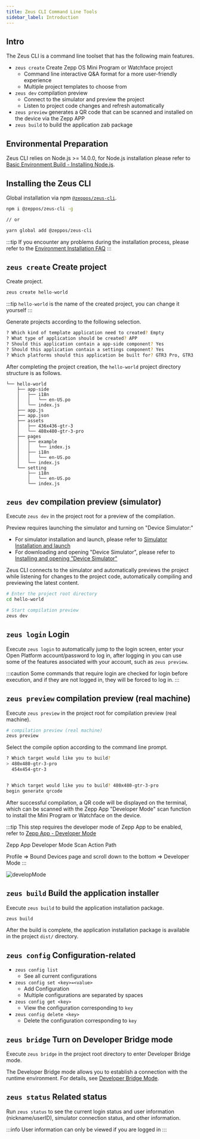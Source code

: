 ```yaml
---
title: Zeus CLI Command Line Tools
sidebar_label: Introduction
---
```


## Intro

The Zeus CLI is a command line toolset that has the following main features.

- `zeus create` Create Zepp OS Mini Program or Watchface project
  - Command line interactive Q&A format for a more user-friendly experience
  - Multiple project templates to choose from
- `zeus dev` compilation preview
  - Connect to the simulator and preview the project
  - Listen to project code changes and refresh automatically
- `zeus preview` generates a QR code that can be scanned and installed on the device via the Zepp APP
- `zeus build` to build the application zab package

## Environmental Preparation

Zeus CLI relies on Node.js >= 14.0.0, for Node.js installation please refer to [Basic Environment Build - Installing Node.js](../../best-practice/Basic-environment-construction.mdx#installing-nodejs).

## Installing the Zeus CLI

Global installation via npm [`@zeppos/zeus-cli`](https://www.npmjs.com/package/@zeppos/zeus-cli).

```sh
npm i @zeppos/zeus-cli -g

// or

yarn global add @zeppos/zeus-cli
```

:::tip
If you encounter any problems during the installation process, please refer to the [Environment Installation FAQ](../../faq/env-setup.md)
:::

## `zeus create` Create project

Create project.

```sh
zeus create hello-world
```

:::tip
`hello-world` is the name of the created project, you can change it yourself
:::

Generate projects according to the following selection.

```sh
? Which kind of template application need to created? Empty
? What type of application should be created? APP
? Should this application contain a app-side component? Yes
? Should this application contain a settings component? Yes
? Which platforms should this application be built for? GTR3 Pro, GTR3
```

After completing the project creation, the `hello-world` project directory structure is as follows.

```tree
└── hello-world
    ├── app-side
    │   ├── i18n
    │   │   └── en-US.po
    │   └── index.js
    ├── app.js
    ├── app.json
    ├── assets
    │   ├── 436x436-gtr-3
    │   └── 480x480-gtr-3-pro
    ├── pages
    │   ├── example
    │   │   └── index.js
    │   ├── i18n
    │   │   └── en-US.po
    │   └── index.js
    └── setting
        ├── i18n
        │   └── en-US.po
        └── index.js
```

## `zeus dev` compilation preview (simulator)

Execute `zeus dev` in the project root for a preview of the compilation.

Preview requires launching the simulator and turning on "Device Simulator:"

- For simulator installation and launch, please refer to [Simulator Installation and launch](../simulator/setup.md)
- For downloading and opening "Device Simulator", please refer to [Installing and opening "Device Simulator"](../simulator/index.md#install-and-open-device-simulator)

Zeus CLI connects to the simulator and automatically previews the project while listening for changes to the project code, automatically compiling and previewing the latest content.

```sh
# Enter the project root directory
cd hello-world

# Start compilation preview
zeus dev
```

## `zeus login` Login

Execute `zeus login` to automatically jump to the login screen, enter your Open Platform account/password to log in, after logging in you can use some of the features associated with your account, such as `zeus preview`.

:::caution
Some commands that require login are checked for login before execution, and if they are not logged in, they will be forced to log in.
:::

## `zeus preview` compilation preview (real machine)

Execute `zeus preview` in the project root for compilation preview (real machine).

```sh
# compilation preview (real machine)
zeus preview
```

Select the compile option according to the command line prompt.

```sh
? Which target would like you to build?
> 480x480-gtr-3-pro
  454x454-gtr-3


? Which target would like you to build? 480x480-gtr-3-pro
begin generate qrcode
```

After successful compilation, a QR code will be displayed on the terminal, which can be scanned with the Zepp App "Developer Mode" scan function to install the Mini Program or Watchface on the device.

:::tip
This step requires the developer mode of Zepp App to be enabled, refer to [Zepp App - Developer Mode](../zepp-app.md)

Zepp App Developer Mode Scan Action Path

Profile => Bound Devices page and scroll down to the bottom => Developer Mode
:::

![developMode](/img/docs/guides/tools/studio/devmode.png)

## `zeus build` Build the application installer

Execute `zeus build` to build the application installation package.

```sh
zeus build
```

After the build is complete, the application installation package is available in the project `dist/` directory.

## `zeus config` Configuration-related

- `zeus config list`
  - See all current configurations
- `zeus config set <key>=<value>`
  - Add Configuration
  - Multiple configurations are separated by spaces
- `zeus config get <key>`
  - View the configuration corresponding to `key`
- `zeus config delete <key>`
  - Delete the configuration corresponding to `key`

## `zeus bridge` Turn on Developer Bridge mode

Execute `zeus bridge` in the project root directory to enter Developer Bridge mode.

The Developer Bridge mode allows you to establish a connection with the runtime environment. For details, see [Developer Bridge Mode](guides/faq/developer-bridge-mode.md).

## `zeus status` Related status

Run `zeus status` to see the current login status and user information (nickname/userID), simulator connection status, and other information.

:::info
User information can only be viewed if you are logged in
:::
